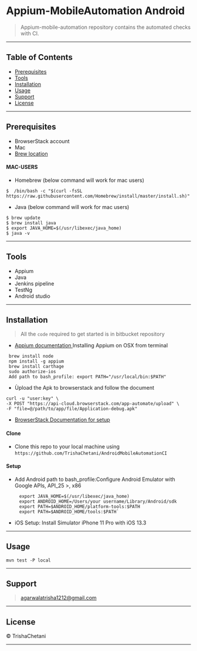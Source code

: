 # Appium-MobileAutomation Android

> Appium-mobile-automation repository contains the automated checks with CI.
---

## Table of Contents 

- [Prerequisites](#Prerequisites)
- [Tools](#Tools)
- [Installation](#installation)
- [Usage](#Usage)
- [Support](#Support)
- [License](#license)
 
---


## Prerequisites
- BrowserStack account 
- Mac
- [Brew location](https://brew.sh/)

#### MAC-USERS
- Homebrew (below command will work for mac users)
```shell
$  /bin/bash -c "$(curl -fsSL https://raw.githubusercontent.com/Homebrew/install/master/install.sh)"
```
- Java  (below command will work for mac users)
```shell
$ brew update
$ brew install java
$ export JAVA_HOME=$(/usr/libexec/java_home)
$ java -v
```

---


## Tools 
- Appium
- Java
- Jenkins pipeline
- TestNg
- Android studio

---

## Installation

> All the `code` required to get started is in bitbucket repository
 - [ Appium documentation ](http://appium.io/docs/en/about-appium/intro/)
 Installing Appium on OSX from terminal
 ```
  brew install node
  npm install -g appium
  brew install carthage
  sudo authorize-ios
  Add path to bash_profile: export PATH="/usr/local/bin:$PATH"
 ```

- Ùpload the Apk to browserstack and follow the document 
```
curl -u "user:key" \
-X POST "https://api-cloud.browserstack.com/app-automate/upload" \
-F "file=@/path/to/app/file/Application-debug.apk"
```
- [ BrowserStack Documentation for setup ](https://www.browserstack.com/app-automate/appium-testng)

#### Clone

- Clone this repo to your local machine using `https://github.com/TrishaChetani/AndroidMobileAutomationCI`

#### Setup
* Add Android path to bash_profile:Configure Android Emulator with Google APIs,  API_25 >,  x86
```
     export JAVA_HOME=$(/usr/libexec/java_home)
     export ANDROID_HOME=/Users/your username/Library/Android/sdk
     export PATH=$ANDROID_HOME/platform-tools:$PATH
     export PATH=$ANDROID_HOME/tools:$PATH`
```
- iOS Setup: Install Simulator iPhone 11 Pro with iOS 13.3
---


## Usage

```
mvn test -P local
```

---


## Support
>agarwalatrisha1212@gmail.com

---


## License

© TrishaChetani

---
